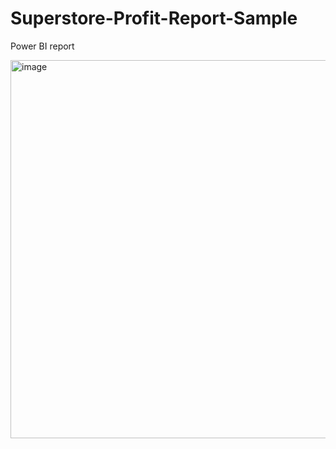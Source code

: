 # Superstore-Profit-Report-Sample
Power BI report 

<img width="605" alt="image" src="https://github.com/simran971/Superstore-Profit-Report-Sample/assets/115936849/45e085ae-177e-425b-95b9-e640f13e5ba0">

